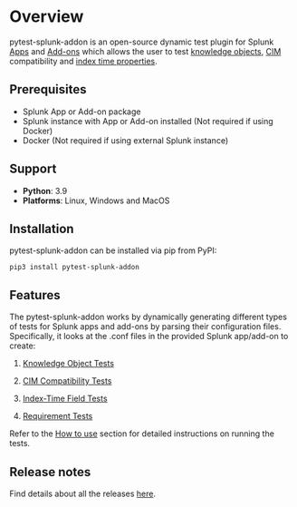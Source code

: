 # Overview

pytest-splunk-addon is an open-source dynamic test plugin for Splunk [Apps](https://docs.splunk.com/Splexicon:App) and [Add-ons](https://docs.splunk.com/Splexicon:Addon)
which allows the user to test [knowledge objects](https://docs.splunk.com/Splexicon:Knowledgeobject), [CIM](https://docs.splunk.com/Splexicon:CommonInformationModel) compatibility and [index time properties](https://docs.splunk.com/Splexicon:Indexedfield).

## Prerequisites

- Splunk App or Add-on package
- Splunk instance with App or Add-on installed (Not required if using Docker)
- Docker (Not required if using external Splunk instance)

## Support

- **Python**: 3.9
- **Platforms**: Linux, Windows and MacOS

## Installation

pytest-splunk-addon can be installed via pip from PyPI:

```console
pip3 install pytest-splunk-addon
```

## Features

The pytest-splunk-addon works by dynamically generating different types of tests for Splunk apps and add-ons by parsing their configuration files. Specifically, it looks at the .conf files in the provided Splunk app/add-on to create:

1. [Knowledge Object Tests](./field_tests.md)

2. [CIM Compatibility Tests](./cim_tests.md)

3. [Index-Time Field Tests](./index_time_tests.md)

4. [Requirement Tests](./requirement_tests.md)

Refer to the [How to use](./how_to_use.md) section for detailed instructions on running the tests.

## Release notes

Find details about all the releases [here](https://github.com/splunk/pytest-splunk-addon/releases).
